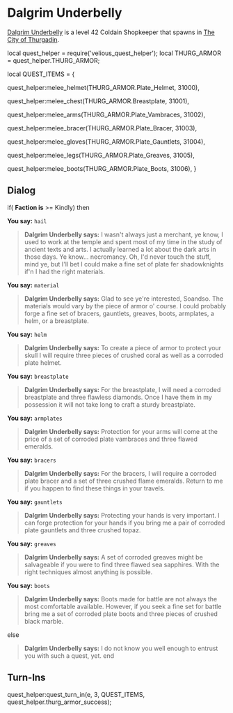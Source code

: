 # Dalgrim Underbelly



[Dalgrim Underbelly](/npc/115146) is a level 42 Coldain Shopkeeper that spawns in [The City of Thurgadin](/zone/115).



local quest_helper = require('velious_quest_helper');
local THURG_ARMOR = quest_helper.THURG_ARMOR;

local QUEST_ITEMS = {

quest_helper:melee_helmet(THURG_ARMOR.Plate_Helmet, 31000), 

quest_helper:melee_chest(THURG_ARMOR.Breastplate, 31001), 

quest_helper:melee_arms(THURG_ARMOR.Plate_Vambraces, 31002), 

quest_helper:melee_bracer(THURG_ARMOR.Plate_Bracer, 31003), 

quest_helper:melee_gloves(THURG_ARMOR.Plate_Gauntlets, 31004), 

quest_helper:melee_legs(THURG_ARMOR.Plate_Greaves, 31005), 

quest_helper:melee_boots(THURG_ARMOR.Plate_Boots, 31006), 
}



## Dialog

if( **Faction is** >= Kindly) then


**You say:** `hail`





>**Dalgrim Underbelly says:** I wasn't always just a merchant, ye know, I used to work at the temple and spent most of my time in the study of ancient texts and arts. I actually learned a lot about the dark arts in those days. Ye know... necromancy. Oh, I'd never touch the stuff, mind ye, but I'll bet I could make a fine set of plate fer shadowknights if'n I had the right materials.


**You say:** `material`





>**Dalgrim Underbelly says:** Glad to see ye're interested, Soandso. The materials would vary by the piece of armor o' course. I could probably forge a fine set of bracers, gauntlets, greaves, boots, armplates, a helm, or a breastplate.


**You say:** `helm`





>**Dalgrim Underbelly says:** To create a piece of armor to protect your skull I will require three pieces of crushed coral as well as a corroded plate helmet.


**You say:** `breastplate`





>**Dalgrim Underbelly says:** For the breastplate, I will need a corroded breastplate and three flawless diamonds. Once I have them in my possession it will not take long to craft a sturdy breastplate.


**You say:** `armplates`





>**Dalgrim Underbelly says:** Protection for your arms will come at the price of a set of corroded plate vambraces and three flawed emeralds.


**You say:** `bracers`





>**Dalgrim Underbelly says:** For the bracers, I will require a corroded plate bracer and a set of three crushed flame emeralds. Return to me if you happen to find these things in your travels.


**You say:** `gauntlets`





>**Dalgrim Underbelly says:** Protecting your hands is very important. I can forge protection for your hands if you bring me a pair of corroded plate gauntlets and three crushed topaz.


**You say:** `greaves`





>**Dalgrim Underbelly says:** A set of corroded greaves might be salvageable if you were to find three flawed sea sapphires. With the right techniques almost anything is possible.


**You say:** `boots`





>**Dalgrim Underbelly says:** Boots made for battle are not always the most comfortable available. However, if you seek a fine set for battle bring me a set of corroded plate boots and three pieces of crushed black marble.


else


>**Dalgrim Underbelly says:** I do not know you well enough to entrust you with such a quest, yet.
end



## Turn-Ins

quest_helper:quest_turn_in(e, 3, QUEST_ITEMS, quest_helper.thurg_armor_success);